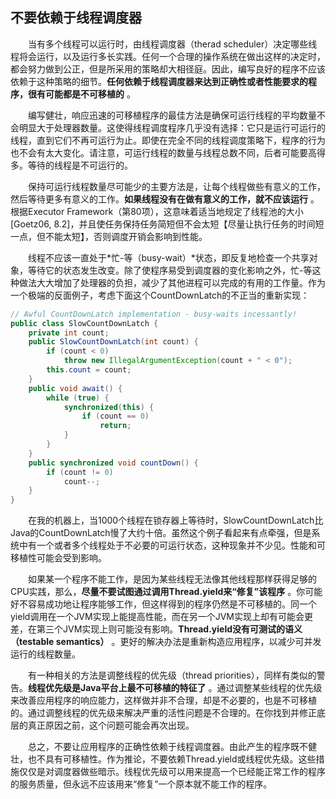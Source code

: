 ## 不要依赖于线程调度器

&emsp;&emsp;当有多个线程可以运行时，由线程调度器（therad scheduler）决定哪些线程将会运行，以及运行多长实践。任何一个合理的操作系统在做出这样的决定时，都会努力做到公正，但是所采用的策略却大相径庭。因此，编写良好的程序不应该依赖于这种策略的细节。**任何依赖于线程调度器来达到正确性或者性能要求的程序，很有可能都是不可移植的** 。

&emsp;&emsp;编写健壮，响应迅速的可移植程序的最佳方法是确保可运行线程的平均数量不会明显大于处理器数量。这使得线程调度程序几乎没有选择：它只是运行可运行的线程，直到它们不再可运行为止。即使在完全不同的线程调度策略下，程序的行为也不会有太大变化。请注意，可运行线程的数量与线程总数不同，后者可能要高得多。等待的线程是不可运行的。

&emsp;&emsp;保持可运行线程数量尽可能少的主要方法是，让每个线程做些有意义的工作，然后等待更多有意义的工作。**如果线程没有在做有意义的工作，就不应该运行** 。根据Executor Framework（第80项），这意味着适当地规定了线程池的大小\[Goetz06, 8.2\]，并且使任务保持任务简短但不会太短【尽量让执行任务的时间短一点，但不能太短】，否则调度开销会影响到性能。

&emsp;&emsp;线程不应该一直处于*忙-等（busy-wait）*状态，即反复地检查一个共享对象，等待它的状态发生改变。除了使程序易受到调度器的变化影响之外，忙-等这种做法大大增加了处理器的负担，减少了其他进程可以完成的有用的工作量。作为一个极端的反面例子，考虑下面这个CountDownLatch的不正当的重新实现：

```java
// Awful CountDownLatch implementation - busy-waits incessantly!
public class SlowCountDownLatch {
    private int count;
    public SlowCountDownLatch(int count) {
        if (count < 0)
            throw new IllegalArgumentException(count + " < 0");
        this.count = count;
    }
    public void await() {
        while (true) {
            synchronized(this) {
                if (count == 0)
                    return;
            }
        }
    }
    public synchronized void countDown() {
        if (count != 0)
            count--;
    }
}
```

&emsp;&emsp;在我的机器上，当1000个线程在锁存器上等待时，SlowCountDownLatch比Java的CountDownLatch慢了大约十倍。虽然这个例子看起来有点牵强，但是系统中有一个或者多个线程处于不必要的可运行状态，这种现象并不少见。性能和可移植性可能会受到影响。

&emsp;&emsp;如果某一个程序不能工作，是因为某些线程无法像其他线程那样获得足够的CPU实践，那么，**尽量不要试图通过调用Thread.yield来“修复”该程序** 。你可能好不容易成功地让程序能够工作，但这样得到的程序仍然是不可移植的。同一个yield调用在一个JVM实现上能提高性能，而在另一个JVM实现上却有可能会更差，在第三个JVM实现上则可能没有影响。**Thread.yield没有可测试的语义（testable semantics）** 。更好的解决办法是重新构造应用程序，以减少可并发运行的线程数量。

&emsp;&emsp;有一种相关的方法是调整线程的优先级（thread priorities），同样有类似的警告。**线程优先级是Java平台上最不可移植的特征了** 。通过调整某些线程的优先级来改善应用程序的响应能力，这样做并非不合理，却是不必要的，也是不可移植的。通过调整线程的优先级来解决严重的活性问题是不合理的。在你找到并修正底层的真正原因之前，这个问题可能会再次出现。

&emsp;&emsp;总之，不要让应用程序的正确性依赖于线程调度器。由此产生的程序既不健壮，也不具有可移植性。作为推论，不要依赖Thread.yield或线程优先级。这些措施仅仅是对调度器做些暗示。线程优先级可以用来提高一个已经能正常工作的程序的服务质量，但永远不应该用来“修复”一个原本就不能工作的程序。